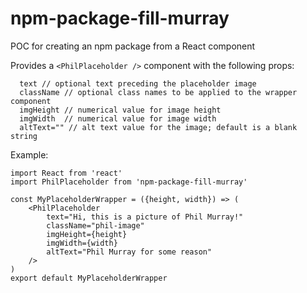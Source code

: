 # npm-package-fill-murray
POC for creating an npm package from a React component

Provides a `<PhilPlaceholder />` component with the following props:

```
  text // optional text preceding the placeholder image 
  className // optional class names to be applied to the wrapper component
  imgHeight // numerical value for image height
  imgWidth  // numerical value for image width
  altText="" // alt text value for the image; default is a blank string
```

Example: 

```
import React from 'react'
import PhilPlaceholder from 'npm-package-fill-murray'

const MyPlaceholderWrapper = ({height, width}) => (
    <PhilPlaceholder 
        text="Hi, this is a picture of Phil Murray!"
        className="phil-image"
        imgHeight={height}
        imgWidth={width}
        altText="Phil Murray for some reason"
    />
)
export default MyPlaceholderWrapper
```

